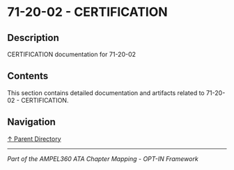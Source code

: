# 71-20-02 - CERTIFICATION

## Description

CERTIFICATION documentation for 71-20-02

## Contents

This section contains detailed documentation and artifacts related to 71-20-02 - CERTIFICATION.

## Navigation

[↑ Parent Directory](../README.md)

---

*Part of the AMPEL360 ATA Chapter Mapping - OPT-IN Framework*
